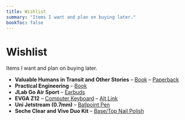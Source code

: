```yaml
---
title: Wishlist
summary: "Items I want and plan on buying later."
bookToc: false
---
```


# Wishlist

Items I want and plan on buying later.

- **Valuable Humans in Transit and Other Stories** – [Book](https://qntm.org/vhitaos) – [Paperback](https://www.amazon.com/dp/B0BLGBZPJX)
- **Practical Engineering** – [Book](https://practical.engineering/book)
- **JLab Go Air Sport** – [Earbuds](https://www.jlab.com/products/go-air-sport-true-wireless-earbuds?variant=39393482637384)
- **EVGA Z12** – [Computer Keyboard](https://www.evga.com/products/product.aspx?pn=834-W0-12US-KR) – [Alt Link](https://www.amazon.com/EVGA-Z12-Programmable-Dedicated-834-W0-12US-KR/dp/B09C2DLCPG)
- **Uni Jetstream (0.7mm)** – [Ballpoint Pen](https://www.jetpens.com/Uni-Jetstream-Sport-Ballpoint-Pen-0.7-mm-Blue-Ink/pd/1648)
- **Seche Clear and Vive Duo Kit** – [Base/Top Nail Polish](https://www.seche.com/seche-clear-vive-duo-kit.html)